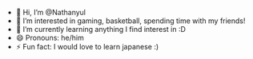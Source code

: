 - 👋 Hi, I’m @Nathanyul
- 👀 I’m interested in gaming, basketball, spending time with my friends!
- 🌱 I’m currently learning anything I find interest in :D
- 😄 Pronouns: he/him
- ⚡ Fun fact: I would love to learn japanese :)

<!---
Nathanyul/Nathanyul is a ✨ special ✨ repository because its `README.md` (this file) appears on your GitHub profile.
You can click the Preview link to take a look at your changes.
--->
